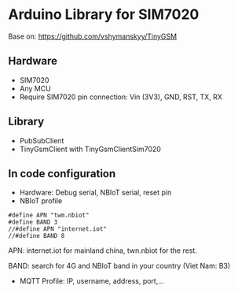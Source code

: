 # Arduino Library for SIM7020

Base on: https://github.com/vshymanskyy/TinyGSM

## Hardware

-   SIM7020
-   Any MCU
-   Require SIM7020 pin connection: Vin (3V3), GND, RST, TX, RX

## Library

-   PubSubClient
-   TinyGsmClient with TinyGsmClientSim7020

## In code configuration

-   Hardware: Debug serial, NBIoT serial, reset pin
-   NBIoT profile

```
#define APN "twm.nbiot"
#define BAND 3
//#define APN "internet.iot"
//#define BAND 8
```

APN: internet.iot for mainland china, twn.nbiot for the rest.

BAND: search for 4G and NBIoT band in your country (Viet Nam: B3)

-   MQTT Profile: IP, username, address, port,...
